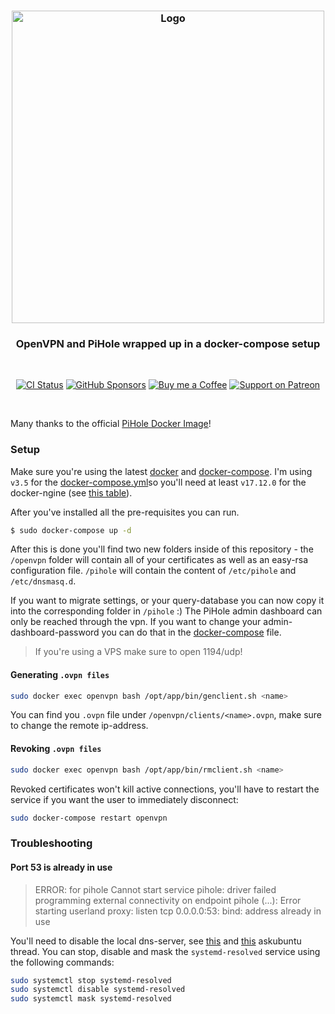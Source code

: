 <h3 align="center">
    <img src="https://user-images.githubusercontent.com/30767528/91710366-6b804400-eb84-11ea-91a2-cb6f7e3e255a.png" alt="Logo" width="500">
</h3>

<h3 align="center">
    OpenVPN and PiHole wrapped up in a docker-compose setup
</h3>

<br/>

<p align="center">
  <a href="https://github.com/Simonwep/openvpn-pihole/actions?query=workflow%3ACI"><img
     alt="CI Status"
     src="https://github.com/Simonwep/openvpn-pihole/CI/badge.svg"/></a>
  <a href="https://github.com/sponsors/Simonwep"><img
     alt="GitHub Sponsors"
     src="https://img.shields.io/badge/GitHub-sponsor-0A5DFF.svg"></a>
  <a href="https://www.buymeacoffee.com/aVc3krbXQ"><img
     alt="Buy me a Coffee"
     src="https://img.shields.io/badge/Buy%20Me%20A%20Coffee-donate-FF813F.svg"></a>
  <a href="https://www.patreon.com/simonwep"><img
     alt="Support on Patreon"
     src="https://img.shields.io/badge/Patreon-support-FA8676.svg"></a>
</p>
<br>

Many thanks to the official [PiHole Docker Image](https://github.com/pi-hole/docker-pi-hole)!

### Setup

Make sure you're using the latest [docker](https://docs.docker.com/get-docker/) and [docker-compose](https://docs.docker.com/compose/install/). I'm using `v3.5` for the [docker-compose.yml](docker-compose.yml)so you'll need at least `v17.12.0` for the docker-ngine (see [this table](https://docs.docker.com/compose/compose-file/#compose-and-docker-compatibility-matrix)).

After you've installed all the pre-requisites you can run.
```sh
$ sudo docker-compose up -d
```

After this is done you'll find two new folders inside of this repository - the `/openvpn` folder will contain all of your certificates as well as an easy-rsa configuration file.
`/pihole` will contain the content of `/etc/pihole` and `/etc/dnsmasq.d`.

If you want to migrate settings, or your query-database you can now copy it into the corresponding folder in `/pihole` :)
The PiHole admin dashboard can only be reached through the vpn. If you want to change your admin-dashboard-password you can do that in the [docker-compose](docker-compose.yml) file.

> If you're using a VPS make sure to open 1194/udp!

#### Generating `.ovpn files`

```sh
sudo docker exec openvpn bash /opt/app/bin/genclient.sh <name>
```

You can find you `.ovpn` file under `/openvpn/clients/<name>.ovpn`, make sure to change the remote ip-address.

#### Revoking `.ovpn files`

```sh
sudo docker exec openvpn bash /opt/app/bin/rmclient.sh <name>
```

Revoked certificates won't kill active connections, you'll have to restart the service if you want the user to immediately disconnect:
```sh
sudo docker-compose restart openvpn
``` 

### Troubleshooting

#### Port 53 is already in use

> ERROR: for pihole  Cannot start service pihole: driver failed programming external connectivity on endpoint pihole (...): Error starting userland proxy: listen tcp 0.0.0.0:53: bind: address already in use

You'll need to disable the local dns-server, see [this](https://askubuntu.com/questions/907246/how-to-disable-systemd-resolved-in-ubuntu) and [this](https://askubuntu.com/questions/191226/dnsmasq-failed-to-create-listening-socket-for-port-53-address-already-in-use) askubuntu thread.
You can stop, disable and mask the `systemd-resolved` service using the following commands:
```sh
sudo systemctl stop systemd-resolved
sudo systemctl disable systemd-resolved
sudo systemctl mask systemd-resolved
```